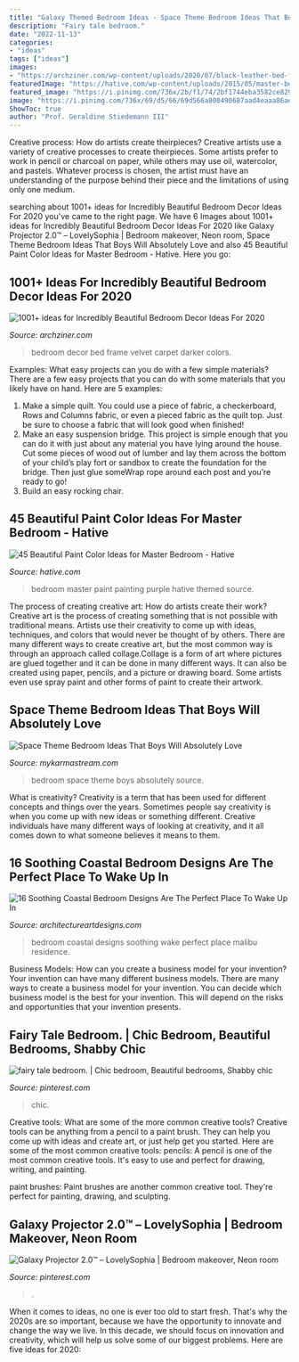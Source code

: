 ```yaml
---
title: "Galaxy Themed Bedroom Ideas - Space Theme Bedroom Ideas That Boys Will Absolutely Love"
description: "Fairy tale bedroom."
date: "2022-11-13"
categories:
- "ideas"
tags: ["ideas"]
images:
- "https://archziner.com/wp-content/uploads/2020/07/black-leather-bed-frame-black-velvet-ottoman-in-front-of-the-bed-master-bedroom-decor-black-floor-with-carpet.jpg"
featuredImage: "https://hative.com/wp-content/uploads/2015/05/master-bedroom-painting/12-master-bedroom-painting-ideas.jpg"
featured_image: "https://i.pinimg.com/736x/2b/f1/74/2bf1744eba3582ce82907cffff88f7fb--christmas-bedroom-white-christmas.jpg"
image: "https://i.pinimg.com/736x/69/d5/66/69d566a800490687aad4eaaa86aee3ac.jpg"
ShowToc: true
author: "Prof. Geraldine Stiedemann III"
---
```



Creative process: How do artists create theirpieces?
Creative artists use a variety of creative processes to create theirpieces. Some artists prefer to work in pencil or charcoal on paper, while others may use oil, watercolor, and pastels. Whatever process is chosen, the artist must have an understanding of the purpose behind their piece and the limitations of using only one medium.

	

		
searching about 1001+ ideas for Incredibly Beautiful Bedroom Decor Ideas For 2020 you've came to the right page. We have 6 Images about 1001+ ideas for Incredibly Beautiful Bedroom Decor Ideas For 2020 like Galaxy Projector 2.0™ – LovelySophia | Bedroom makeover, Neon room, Space Theme Bedroom Ideas That Boys Will Absolutely Love and also 45 Beautiful Paint Color Ideas for Master Bedroom - Hative. Here you go:
		
    
## 1001+ Ideas For Incredibly Beautiful Bedroom Decor Ideas For 2020

<img loading=lazy src="https://archziner.com/wp-content/uploads/2020/07/black-leather-bed-frame-black-velvet-ottoman-in-front-of-the-bed-master-bedroom-decor-black-floor-with-carpet.jpg" onerror="this.onerror=null;this.src='https://tse1.mm.bing.net/th?id=OIP.kwvC-vjoWO2YtptTuNRQ5QHaKh&amp;pid=15.1';" alt="1001+ ideas for Incredibly Beautiful Bedroom Decor Ideas For 2020">

_Source: archziner.com_

>bedroom decor bed frame velvet carpet darker colors. 

	

Examples: What easy projects can you do with a few simple materials?
There are a few easy projects that you can do with some materials that you likely have on hand. Here are 5 examples:
1. Make a simple quilt. You could use a piece of fabric, a checkerboard, Rows and Columns fabric, or even a pieced fabric as the quilt top. Just be sure to choose a fabric that will look good when finished! 
2. Make an easy suspension bridge. This project is simple enough that you can do it with just about any material you have lying around the house. Cut some pieces of wood out of lumber and lay them across the bottom of your child’s play fort or sandbox to create the foundation for the bridge. Then just glue someWrap rope around each post and you’re ready to go! 
3. Build an easy rocking chair.

    
## 45 Beautiful Paint Color Ideas For Master Bedroom - Hative

<img loading=lazy src="https://hative.com/wp-content/uploads/2015/05/master-bedroom-painting/12-master-bedroom-painting-ideas.jpg" onerror="this.onerror=null;this.src='https://tse2.mm.bing.net/th?id=OIP.HhGKnuSoDk8ZEbXjy5wXZAHaLI&amp;pid=15.1';" alt="45 Beautiful Paint Color Ideas for Master Bedroom - Hative">

_Source: hative.com_

>bedroom master paint painting purple hative themed source. 

	

The process of creating creative art: How do artists create their work?
Creative art is the process of creating something that is not possible with traditional means. Artists use their creativity to come up with ideas, techniques, and colors that would never be thought of by others. There are many different ways to create creative art, but the most common way is through an approach called collage.Collage is a form of art where pictures are glued together and it can be done in many different ways. It can also be created using paper, pencils, and a picture or drawing board. Some artists even use spray paint and other forms of paint to create their artwork.

    
## Space Theme Bedroom Ideas That Boys Will Absolutely Love

<img loading=lazy src="https://mykarmastream.com/wp-content/uploads/2018/02/space-theme-bedroom-4-.jpg" onerror="this.onerror=null;this.src='https://tse3.mm.bing.net/th?id=OIP.I1qswdiEr13flu5ukc4q2AHaKW&amp;pid=15.1';" alt="Space Theme Bedroom Ideas That Boys Will Absolutely Love">

_Source: mykarmastream.com_

>bedroom space theme boys absolutely source. 

	

What is creativity?
Creativity is a term that has been used for different concepts and things over the years. Sometimes people say creativity is when you come up with new ideas or something different. Creative individuals have many different ways of looking at creativity, and it all comes down to what someone believes it means to them.

    
## 16 Soothing Coastal Bedroom Designs Are The Perfect Place To Wake Up In

<img loading=lazy src="https://www.architectureartdesigns.com/wp-content/uploads/2015/05/16-Soothing-Coastal-Bedroom-Designs-Are-The-Perfect-Place-To-Wake-Up-In-9.jpg" onerror="this.onerror=null;this.src='https://tse2.mm.bing.net/th?id=OIP.d_XA8bygv3naFHTX22myVQHaFk&amp;pid=15.1';" alt="16 Soothing Coastal Bedroom Designs Are The Perfect Place To Wake Up In">

_Source: architectureartdesigns.com_

>bedroom coastal designs soothing wake perfect place malibu residence. 

	

Business Models: How can you create a business model for your invention?
Your invention can have many different business models. There are many ways to create a business model for your invention. You can decide which business model is the best for your invention. This will depend on the risks and opportunities that your invention presents.

    
## Fairy Tale Bedroom. | Chic Bedroom, Beautiful Bedrooms, Shabby Chic

<img loading=lazy src="https://i.pinimg.com/736x/2b/f1/74/2bf1744eba3582ce82907cffff88f7fb--christmas-bedroom-white-christmas.jpg" onerror="this.onerror=null;this.src='https://tse1.mm.bing.net/th?id=OIP.zmyqzOUyRmF7KfxOqOGjkQHaJ4&amp;pid=15.1';" alt="fairy tale bedroom. | Chic bedroom, Beautiful bedrooms, Shabby chic">

_Source: pinterest.com_

>chic. 

	

Creative tools: What are some of the more common creative tools?
Creative tools can be anything from a pencil to a paint brush. They can help you come up with ideas and create art, or just help get you started. Here are some of the most common creative tools:
pencils: A pencil is one of the most common creative tools. It's easy to use and perfect for drawing, writing, and painting.

paint brushes: Paint brushes are another common creative tool. They're perfect for painting, drawing, and sculpting.

    
## Galaxy Projector 2.0™ – LovelySophia | Bedroom Makeover, Neon Room

<img loading=lazy src="https://i.pinimg.com/736x/69/d5/66/69d566a800490687aad4eaaa86aee3ac.jpg" onerror="this.onerror=null;this.src='https://tse4.mm.bing.net/th?id=OIP.2gm7d8Flh5h-vPIZAnpxUwHaKF&amp;pid=15.1';" alt="Galaxy Projector 2.0™ – LovelySophia | Bedroom makeover, Neon room">

_Source: pinterest.com_

>. 

	

When it comes to ideas, no one is ever too old to start fresh. That's why the 2020s are so important, because we have the opportunity to innovate and change the way we live. In this decade, we should focus on innovation and creativity, which will help us solve some of our biggest problems. Here are five ideas for 2020:

